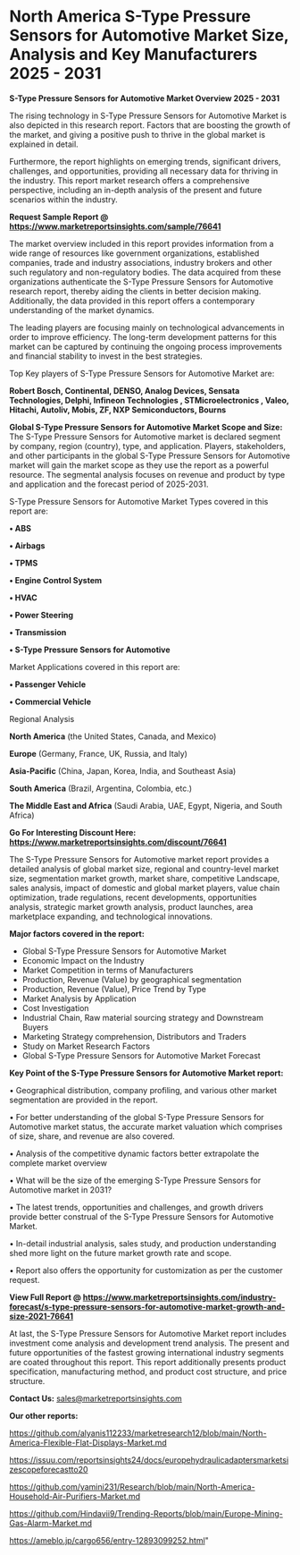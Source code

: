 # North America S-Type Pressure Sensors for Automotive Market Size, Analysis and Key Manufacturers 2025 - 2031

<Strong> S-Type Pressure Sensors for Automotive Market Overview 2025 - 2031</strong>

The rising technology in S-Type Pressure Sensors for Automotive Market is also depicted in this research report. Factors that are boosting the growth of the market, and giving a positive push to thrive in the global market is explained in detail.

Furthermore, the report highlights on emerging trends, significant drivers, challenges, and opportunities, providing all necessary data for thriving in the industry. This report market research offers a comprehensive perspective, including an in-depth analysis of the present and future scenarios within the industry.

<strong>Request Sample Report @ <a href=https://www.marketreportsinsights.com/sample/76641>https://www.marketreportsinsights.com/sample/76641</a></strong>

The market overview included in this report provides information from a wide range of resources like government organizations, established companies, trade and industry associations, industry brokers and other such regulatory and non-regulatory bodies. The data acquired from these organizations authenticate the S-Type Pressure Sensors for Automotive research report, thereby aiding the clients in better decision making. Additionally, the data provided in this report offers a contemporary understanding of the market dynamics.

The leading players are focusing mainly on technological advancements in order to improve efficiency. The long-term development patterns for this market can be captured by continuing the ongoing process improvements and financial stability to invest in the best strategies.

Top Key players of S-Type Pressure Sensors for Automotive Market are:

<strong>Robert Bosch, Continental, DENSO, Analog Devices, Sensata Technologies, Delphi, Infineon Technologies , STMicroelectronics , Valeo, Hitachi, Autoliv, Mobis, ZF, NXP Semiconductors, Bourns</strong>

<strong><b>Global S-Type Pressure Sensors for Automotive Market Scope and Size:</b></strong>
The S-Type Pressure Sensors for Automotive market is declared segment by company, region (country), type, and application. Players, stakeholders, and other participants in the global S-Type Pressure Sensors for Automotive market will gain the market scope as they use the report as a powerful resource. The segmental analysis focuses on revenue and product by type and application and the forecast period of 2025-2031.

S-Type Pressure Sensors for Automotive Market Types covered in this report are:

<strong>• ABS

• Airbags

• TPMS

• Engine Control System

• HVAC

• Power Steering

• Transmission

• S-Type Pressure Sensors for Automotive</strong>

Market Applications covered in this report are:

<strong>• Passenger Vehicle

• Commercial Vehicle</strong> 

Regional Analysis

<strong>North America</strong> (the United States, Canada, and Mexico)

<strong>Europe</strong> (Germany, France, UK, Russia, and Italy)

<strong>Asia-Pacific</strong> (China, Japan, Korea, India, and Southeast Asia)

<strong>South America</strong> (Brazil, Argentina, Colombia, etc.)

<strong>The Middle East and Africa</strong> (Saudi Arabia, UAE, Egypt, Nigeria, and South Africa)

<strong>Go For Interesting Discount Here: <a href=https://www.marketreportsinsights.com/discount/76641>https://www.marketreportsinsights.com/discount/76641</a></strong>

The S-Type Pressure Sensors for Automotive market report provides a detailed analysis of global market size, regional and country-level market size, segmentation market growth, market share, competitive Landscape, sales analysis, impact of domestic and global market players, value chain optimization, trade regulations, recent developments, opportunities analysis, strategic market growth analysis, product launches, area marketplace expanding, and technological innovations.

<strong><b>Major factors covered in the report:</b></strong>
<ul>
  <li>Global S-Type Pressure Sensors for Automotive Market </li>
  <li>Economic Impact on the Industry</li>
  <li>Market Competition in terms of Manufacturers</li>
  <li>Production, Revenue (Value) by geographical segmentation</li>
  <li>Production, Revenue (Value), Price Trend by Type</li>
  <li>Market Analysis by Application</li>
  <li>Cost Investigation</li>
  <li>Industrial Chain, Raw material sourcing strategy and Downstream Buyers</li>
  <li>Marketing Strategy comprehension, Distributors and Traders</li>
  <li>Study on Market Research Factors</li>
  <li>Global S-Type Pressure Sensors for Automotive Market Forecast</li>
</ul>

<strong><b>Key Point of the S-Type Pressure Sensors for Automotive Market report:</b></strong>

• Geographical distribution, company profiling, and various other market segmentation are provided in the report.

• For better understanding of the global S-Type Pressure Sensors for Automotive market status, the accurate market valuation which comprises of size, share, and revenue are also covered.

• Analysis of the competitive dynamic factors better extrapolate the complete market overview

• What will be the size of the emerging S-Type Pressure Sensors for Automotive market in 2031?

• The latest trends, opportunities and challenges, and growth drivers provide better construal of the S-Type Pressure Sensors for Automotive Market.

• In-detail industrial analysis, sales study, and production understanding shed more light on the future market growth rate and scope.

• Report also offers the opportunity for customization as per the customer request.

<strong><b>View Full Report @ <a href=https://www.marketreportsinsights.com/industry-forecast/s-type-pressure-sensors-for-automotive-market-growth-and-size-2021-76641>https://www.marketreportsinsights.com/industry-forecast/s-type-pressure-sensors-for-automotive-market-growth-and-size-2021-76641</a></b></strong>


At last, the S-Type Pressure Sensors for Automotive Market report includes investment come analysis and development trend analysis. The present and future opportunities of the fastest growing international industry segments are coated throughout this report. This report additionally presents product specification, manufacturing method, and product cost structure, and price structure.

<strong>Contact Us:</strong>
sales@marketreportsinsights.com

<strong>Our other reports:</strong>

<a href=https://github.com/alyanis112233/marketresearch12/blob/main/North-America-Flexible-Flat-Displays-Market.md>https://github.com/alyanis112233/marketresearch12/blob/main/North-America-Flexible-Flat-Displays-Market.md</a>

<a href=https://issuu.com/reportsinsights24/docs/europehydraulicadaptersmarketsizescopeforecastto20>https://issuu.com/reportsinsights24/docs/europehydraulicadaptersmarketsizescopeforecastto20</a>

<a href=https://github.com/yamini231/Research/blob/main/North-America-Household-Air-Purifiers-Market.md>https://github.com/yamini231/Research/blob/main/North-America-Household-Air-Purifiers-Market.md</a>

<a href=https://github.com/Hindavii9/Trending-Reports/blob/main/Europe-Mining-Gas-Alarm-Market.md>https://github.com/Hindavii9/Trending-Reports/blob/main/Europe-Mining-Gas-Alarm-Market.md</a>

<a href=https://ameblo.jp/cargo656/entry-12893099252.html>https://ameblo.jp/cargo656/entry-12893099252.html</a>"
